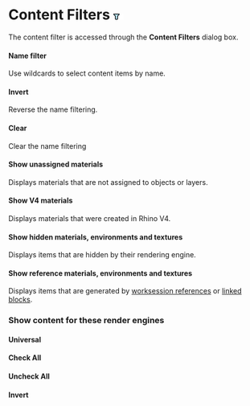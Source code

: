 ---
---
# Content Filters ![images/contentfilter.png](images/contentfilter.png) 
The content filter is accessed through the **Content Filters** dialog box.

#### Name filter
Use wildcards to select content items by name.

#### Invert
Reverse the name filtering.

#### Clear
Clear the name filtering

#### Show unassigned materials
Displays materials that are not assigned to objects or layers.

#### Show V4 materials
Displays materials that were created in Rhino V4.

#### Show hidden materials, environments and textures
Displays items that are hidden by their rendering engine.

#### Show reference materials, environments and textures
Displays items that are generated by [worksession references](worksession.html) or [linked blocks](insert.html).

### Show content for these render engines

#### Universal

####  **Check All**

####  **Uncheck All**

#### **Invert**
